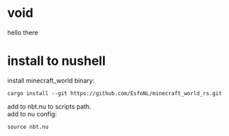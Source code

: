 # void
hello there

# install to nushell
install minecraft_world binary:
```nu
cargo install --git https://github.com/EsfoNL/minecraft_world_rs.git
```
add to nbt.nu to scripts path. \
add to nu config:
```nu
source nbt.nu
```
